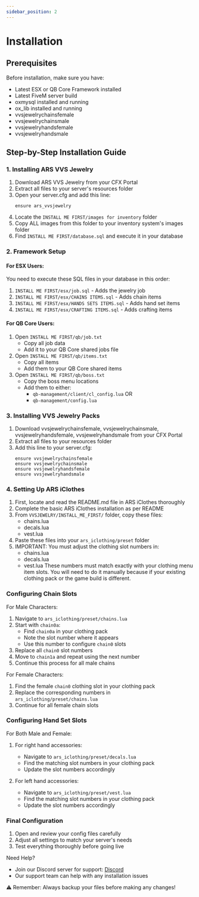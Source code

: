 ```yaml
---
sidebar_position: 2
---
```


# Installation

## Prerequisites

Before installation, make sure you have:
- Latest ESX or QB Core Framework installed
- Latest FiveM server build
- oxmysql installed and running
- ox_lib installed and running
- vvsjewelrychainsfemale
- vvsjewelrychainsmale
- vvsjewelryhandsfemale
- vvsjewelryhandsmale

## Step-by-Step Installation Guide

### 1. Installing ARS VVS Jewelry

1. Download ARS VVS Jewelry from your CFX Portal
2. Extract all files to your server's resources folder
3. Open your server.cfg and add this line:
   ```
   ensure ars_vvsjewelry
   ```
4. Locate the `INSTALL ME FIRST/images for inventory` folder
5. Copy ALL images from this folder to your inventory system's images folder
6. Find `INSTALL ME FIRST/database.sql` and execute it in your database

### 2. Framework Setup

#### For ESX Users:
You need to execute these SQL files in your database in this order:
1. `INSTALL ME FIRST/esx/job.sql` - Adds the jewelry job
2. `INSTALL ME FIRST/esx/CHAINS ITEMS.sql` - Adds chain items
3. `INSTALL ME FIRST/esx/HANDS SETS ITEMS.sql` - Adds hand set items
4. `INSTALL ME FIRST/esx/CRAFTING ITEMS.sql` - Adds crafting items

#### For QB Core Users:
1. Open `INSTALL ME FIRST/qb/job.txt`
   - Copy all job data
   - Add it to your QB Core shared jobs file
2. Open `INSTALL ME FIRST/qb/items.txt`
   - Copy all items
   - Add them to your QB Core shared items
3. Open `INSTALL ME FIRST/qb/boss.txt`
   - Copy the boss menu locations
   - Add them to either:
     - `qb-management/client/cl_config.lua` OR
     - `qb-management/config.lua`

### 3. Installing VVS Jewelry Packs

1. Download vvsjewelrychainsfemale, vvsjewelrychainsmale, vvsjewelryhandsfemale, vvsjewelryhandsmale from your CFX Portal
2. Extract all files to your resources folder
3. Add this line to your server.cfg:
   ```
   ensure vvsjewelrychainsfemale
   ensure vvsjewelrychainsmale
   ensure vvsjewelryhandsfemale
   ensure vvsjewelryhandsmale
   ```

### 4. Setting Up ARS iClothes

1. First, locate and read the README.md file in ARS iClothes thoroughly
2. Complete the basic ARS iClothes installation as per README
3. From `VVSJEWELRY/INSTALL_ME_FIRST/` folder, copy these files:
   - chains.lua
   - decals.lua
   - vest.lua
4. Paste these files into your `ars_iclothing/preset` folder
5. IMPORTANT: You must adjust the clothing slot numbers in:
   - chains.lua
   - decals.lua
   - vest.lua
   These numbers must match exactly with your clothing menu item slots.
   You will need to do it manually because if your existing clothing pack or the game build is different.

### Configuring Chain Slots

For Male Characters:
1. Navigate to `ars_iclothing/preset/chains.lua`
2. Start with `chain0a`:
   - Find `chain0a` in your clothing pack
   - Note the slot number where it appears
   - Use this number to configure `chain0` slots
3. Replace all `chain0` slot numbers
4. Move to `chain1a` and repeat using the next number
5. Continue this process for all male chains

For Female Characters:
1. Find the female `chain0` clothing slot in your clothing pack
2. Replace the corresponding numbers in `ars_iclothing/preset/chains.lua`
3. Continue for all female chain slots

### Configuring Hand Set Slots

For Both Male and Female:
1. For right hand accessories:
   - Navigate to `ars_iclothing/preset/decals.lua`
   - Find the matching slot numbers in your clothing pack
   - Update the slot numbers accordingly

2. For left hand accessories:
   - Navigate to `ars_iclothing/preset/vest.lua`
   - Find the matching slot numbers in your clothing pack
   - Update the slot numbers accordingly

### Final Configuration

1. Open and review your config files carefully
2. Adjust all settings to match your server's needs
3. Test everything thoroughly before going live

Need Help? 
- Join our Discord server for support: [Discord](https://discord.gg/vcJ6QZCpc3)
- Our support team can help with any installation issues

⚠️ Remember: Always backup your files before making any changes!
